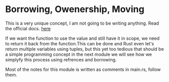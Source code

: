 # Borrowing, Owenership, Moving


This is a very unique concept, I am not going to be writing anything. Read the official docs.
[here]( https://doc.rust-lang.org/book/ch04-00-understanding-ownership.html )

If we want the function to use the value and still have it in scope, we need to return
it back from the function.This can be done and Rust even let's return multiple variables using
tuples, but this yet too tedious that should be a simple programming concept
in the next module we will see how we simplyfy this process using refrences and borrowing.

Most of the notes for this module is written as comments in main.rs, follow them.
